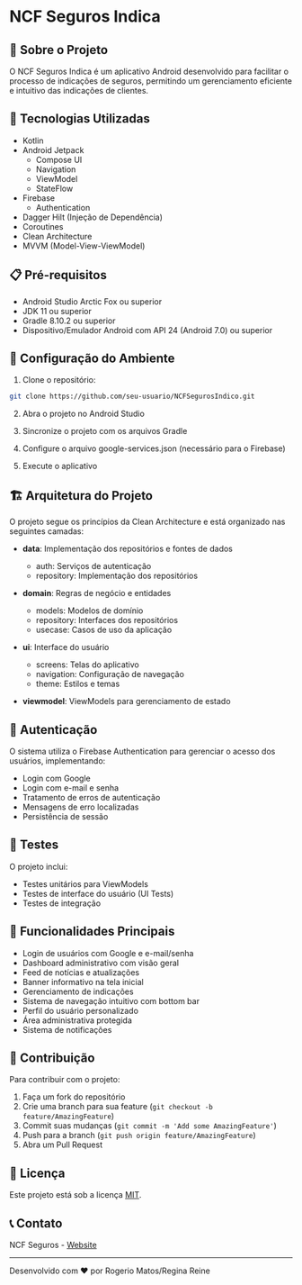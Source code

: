 # NCF Seguros Indica

## 📱 Sobre o Projeto
O NCF Seguros Indica é um aplicativo Android desenvolvido para facilitar o processo de indicações de seguros, permitindo um gerenciamento eficiente e intuitivo das indicações de clientes.

## 🚀 Tecnologias Utilizadas
- Kotlin
- Android Jetpack
  - Compose UI
  - Navigation
  - ViewModel
  - StateFlow
- Firebase
  - Authentication
- Dagger Hilt (Injeção de Dependência)
- Coroutines
- Clean Architecture
- MVVM (Model-View-ViewModel)

## 📋 Pré-requisitos
- Android Studio Arctic Fox ou superior
- JDK 11 ou superior
- Gradle 8.10.2 ou superior
- Dispositivo/Emulador Android com API 24 (Android 7.0) ou superior

## 🔧 Configuração do Ambiente
1. Clone o repositório:
```bash
git clone https://github.com/seu-usuario/NCFSegurosIndico.git
```

2. Abra o projeto no Android Studio

3. Sincronize o projeto com os arquivos Gradle

4. Configure o arquivo google-services.json (necessário para o Firebase)

5. Execute o aplicativo

## 🏗️ Arquitetura do Projeto
O projeto segue os princípios da Clean Architecture e está organizado nas seguintes camadas:

- **data**: Implementação dos repositórios e fontes de dados
  - auth: Serviços de autenticação
  - repository: Implementação dos repositórios

- **domain**: Regras de negócio e entidades
  - models: Modelos de domínio
  - repository: Interfaces dos repositórios
  - usecase: Casos de uso da aplicação

- **ui**: Interface do usuário
  - screens: Telas do aplicativo
  - navigation: Configuração de navegação
  - theme: Estilos e temas

- **viewmodel**: ViewModels para gerenciamento de estado

## 🔐 Autenticação
O sistema utiliza o Firebase Authentication para gerenciar o acesso dos usuários, implementando:
- Login com Google
- Login com e-mail e senha
- Tratamento de erros de autenticação
- Mensagens de erro localizadas
- Persistência de sessão

## 🧪 Testes
O projeto inclui:
- Testes unitários para ViewModels
- Testes de interface do usuário (UI Tests)
- Testes de integração

## 📱 Funcionalidades Principais
- Login de usuários com Google e e-mail/senha
- Dashboard administrativo com visão geral
- Feed de notícias e atualizações
- Banner informativo na tela inicial
- Gerenciamento de indicações
- Sistema de navegação intuitivo com bottom bar
- Perfil do usuário personalizado
- Área administrativa protegida
- Sistema de notificações

## 🤝 Contribuição
Para contribuir com o projeto:
1. Faça um fork do repositório
2. Crie uma branch para sua feature (`git checkout -b feature/AmazingFeature`)
3. Commit suas mudanças (`git commit -m 'Add some AmazingFeature'`)
4. Push para a branch (`git push origin feature/AmazingFeature`)
5. Abra um Pull Request

## 📄 Licença
Este projeto está sob a licença [MIT](https://opensource.org/licenses/MIT).

## 📞 Contato
NCF Seguros - [Website](https://www.ncfseguros.com.br)

---
Desenvolvido com ❤️ por Rogerio Matos/Regina Reine